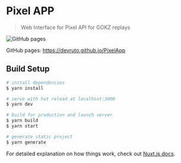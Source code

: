 # Pixel APP
> Web Interface for Pixel API for GOKZ replays

![GitHub pages](https://github.com/devruto/pixelapp/workflows/gh-pages/badge.svg)

GitHub pages: https://devruto.github.io/PixelApp

## Build Setup

```bash
# install dependencies
$ yarn install

# serve with hot reload at localhost:3000
$ yarn dev

# build for production and launch server
$ yarn build
$ yarn start

# generate static project
$ yarn generate
```

For detailed explanation on how things work, check out [Nuxt.js docs](https://nuxtjs.org).

